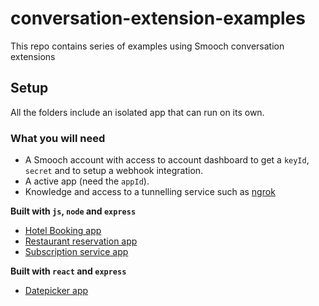 # conversation-extension-examples
This repo contains series of examples using Smooch conversation extensions

## Setup

All the folders include an isolated app that can run on its own.

### What you will need

- A Smooch account with access to account dashboard to get a `keyId`, `secret` and to setup a webhook integration.
- A active app (need the `appId`).
- Knowledge and access to a tunnelling service such as [ngrok](https://ngrok.com/)

**Built with `js`, `node` and `express`**

- [Hotel Booking app](https://github.com/smooch/conversation-extension-examples/tree/master/hotel-booking)
- [Restaurant reservation app](https://github.com/smooch/conversation-extension-examples/tree/master/restaurant-reservation)
- [Subscription service app](https://github.com/smooch/conversation-extension-examples/tree/master/service-subscription)

**Built with `react` and `express`**
- [Datepicker app](https://github.com/smooch/conversation-extension-examples/tree/master/datepicker-react)
